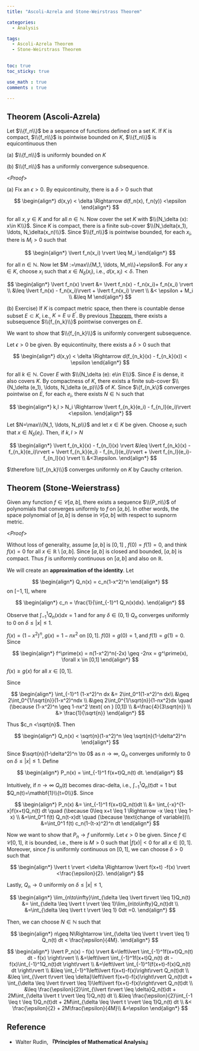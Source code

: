 ```yaml
---
title: "Ascoli-Azrela and Stone-Weirstrass Theorem"

categories:
  - Analysis

tags:
  - Ascoli-Azrela Theorem
  - Stone-Weirstrass Theorem

 
toc: true
toc_sticky: true

use_math : true
comments : true

---
```


## Theorem (Ascoli-Azrela)
Let $\\{f_n\\}$ be a sequence of functions defined on a set $K$. If $K$ is compact, $\\{f_n\\}$ is pointwise bounded on $K$, $\\{f_n\\}$ is equicontinuous then

(a) $\\{f_n\\}$ is uniformly bounded on $K$

(b) $\\{f_n\\}$ has a uniformly convergence subsequence.


<*Proof*>

(a) Fix an $\epsilon>0$. By equicontinuity, there is a $\delta>0$ such that

$$
\begin{align*}
d(x,y) < \delta \Rightarrow d(f_n(x), f_n(y)) <\epsilon
\end{align*}
$$

for all $x,y \in K$ and for all $n\in\mathbb{N}$. Now cover the set $K$ with $\\{N_\delta (x): x\in K\\}$. Since $K$ is compact, there is a finite sub-cover $\\{N_\delta(x_1), \ldots, N_\delta(x_n)\\}$. Since $\\{f_n\\}$ is pointwise bounded, for each $x_i$, there is $M_i>0$ such that 

$$
\begin{align*}
\lvert f_n(x_i) \rvert \leq M_i
\end{align*}
$$

for all $n\in\mathbb{N}$. Now let $M :=\max\\{M_1, \ldots, M_n\\}+\epsilon$. For any $x\in K$, choose $x_i$ such that $x\in N_\delta(x_i)$, i.e., $d(x, x_i) <\delta$. Then

$$
\begin{align*}
\lvert f_n(x) \rvert &= \lvert f_n(x) - f_n(x_i)+  f_n(x_i) \rvert \\
&\leq \lvert f_n(x) - f_n(x_i)\rvert + \lvert f_n(x_i) \rvert \\
&< \epsilon + M_i \\
&\leq M
\end{align*}
$$


(b) Exercise) If $K$ is compact metric space, then there is countable dense subset $E \subset K$, i.e., $K=E\cup E^\prime$. By previous [Theorem](https://seanie12.github.io/blog/analysis/equicontinuity/#theorem-723), there exists a subsequence $\\{f_{n_k}\\}$ pointwise converges on $E$.

We want to show that $\\{f_{n_k}\\}$ is uniformly convergent subsequence. 

Let $\epsilon >0$ be given.  By equicontinuity, there exists a $\delta>0$ such that 


$$
\begin{align*}
d(x,y) < \delta \Rightarrow d(f_{n_k}(x) - f_{n_k}(x)) < \epsilon
\end{align*}
$$

for all $k\in\mathbb{N}$. Cover $E$ with $\\{N_\delta (e): e\in E\\}$. Since $E$ is dense, it also covers $K$. By compactness of $K$, there exists a finite sub-cover $\\{N_\delta (e_1), \ldots, N_\delta (e_p)\\}$ of $K$. Since $\\{f_{n_k\\}$ converges pointwise on $E$, for each $e_i$, there exists $N\in\mathbb{N}$ such that 

$$
\begin{align*}
k,l > N_i \Rightarrow \lvert f_{n_k}(e_i) - f_{n_l}(e_i)\rvert <\epsilon.
\end{align*}
$$

Let $N=\max\\{N_1, \ldots, N_p\\}$ and let  $x\in K$ be given. Choose $e_i$ such that $x\in N_\delta(e_i)$. Then, if $k,l >N$

$$
\begin{align*}
\lvert f_{n_k}(x) - f_{n_l}(x) \rvert &\leq \lvert f_{n_k}(x) - f_{n_k}(e_i)\rvert + \lvert f_{n_k}(e_i) - f_{n_l}(e_i)\rvert + \lvert f_{n_l}(e_i)-f_{n_l}(x) \rvert \\
&<3\epsilon.
\end{align*}
$$

$\therefore \\{f_{n_k}\\}$ converges uniformly on $K$ by Cauchy criterion.

$$\tag*{$\square$}$$


## Theorem (Stone-Weierstrass)
Given any function $f\in\mathscr{C}[a,b]$, there exists a sequence $\\{P_n\\}$ of polynomials that converges uniformly to $f$ on $[a,b]$. In other words, the space polynomial of $[a,b]$ is dense in $\mathscr{C}[a,b]$ with respect to supnorm metric.

<*Proof*>

Without loss of generality, assume $[a,b]$ is $[0,1]$ , $f(0)=f(1)=0$, and think $f(x)=0$ for all $x\in \mathbb{R}\setminus [a,b]$. Since $[a,b]$ is closed and bounded, $[a,b]$ is compact. Thus $f$ is uniformly continuous on $[a,b]$ and also  on $\mathbb{R}$.

We will create an **approximation of the identity**. Let 

$$
\begin{align*}
Q_n(x) = c_n(1-x^2)^n
\end{align*}
$$
on $[-1,1]$, where

$$
\begin{align*}
c_n = \frac{1}{\int_{-1}^1 Q_n(x)dx}.
\end{align*}
$$

Observe that $\int_{-1}^1 Q_n(x)dx=1$ and for any $\delta\in (0,1)$ $Q_n$ converges uniformly to $0$ on $\delta \leq \lvert x \rvert \leq 1$. 

$f(x)= (1-x^2)^n, g(x) = 1-nx^2$ on $[0,1]$. $f(0)=g(0)=1,\text{and } f(1)=g(1)=0$. Since

$$
\begin{align*}
f^\prime(x) = n(1-x^2)^n(-2x) \geq -2nx = g^\prime(x), \forall x \in [0,1]
\end{align*}
$$

$f(x) \geq g(x)$ for all $x\in [0,1]$.

Since 

$$
\begin{align*}
\int_{-1}^1 (1-x^2)^n dx &= 2\int_0^1(1-x^2)^n dx\\
&\geq 2\int_0^{1/\sqrt{n}}(1-x^2)^ndx \\
&\geq 2\int_0^{1/\sqrt{n}}(1-nx^2)dx \quad (\because (1-x^2)^n \geq 1-nx^2 \text{ on } [0,1]) \\
&=\frac{4}{3\sqrt{n}} \\
&> \frac{1}{\sqrt{n}}
\end{align*}
$$




Thus $c_n <\sqrt{n}$. Then 

$$
\begin{align*}
Q_n(x) < \sqrt{n}(1-x^2)^n \leq \sqrt{n}(1-\delta^2)^n
\end{align*}
$$

Since $\sqrt{n}(1-\delta^2)^n \to 0$ as $n\to\infty$, $Q_n$ converges uniformly to $0$ on $\delta \leq \lvert x \rvert \leq 1$. Define 

$$
\begin{align*}
P_n(x) = \int_{-1}^1 f(x+t)Q_n(t) dt.
\end{align*}
$$

Intuitively, if $n\to\infty$ $Q_n(t)$ becomes dirac-delta, i.e., $\int_{-1}^1Q_n(t) dt =1$ but $Q_n(t)=\mathbf{1}\\{t=0\\}$. Since

$$
\begin{align*}
P_n(x) &= \int_{-1}^1 f(x+t)Q_n(t)dt \\
&= \int_{-x}^{1-x}f(x+t)Q_n(t) dt \quad (\because 0\leq x+t \leq 1 \Rightarrow -x \leq t \leq 1-x) \\
&=\int_0^1 f(t) Q_n(t-x)dt \quad (\because \text{change of variable})\\
&=\int_0^1 f(t) c_n(1-(t-x)^2)^n dt
\end{align*}
$$


Now we want to show that $P_n \to f$ uniformly. Let $\epsilon >0$ be given.  Since $f \in \mathscr{C}[0,1]$, it is bounded, i.e., there is $M>0$ such that $\lvert f(x) \rvert < 0$ for all $x\in [0,1]$. Moreover, since $f$ is uniformly continuous on $[0,1]$, we can choose $\delta >0$ such that 

$$
\begin{align*}
\lvert t \rvert <\delta \Rightarrow \lvert f(x+t) -f(x) \rvert <\frac{\epsilon}{2}.
\end{align*}
$$

Lastly, $Q_n\to 0$ uniformly on $\delta \leq \lvert x \rvert \leq 1$, 

$$
\begin{align*}
\lim_{n\to\infty}\int_{\delta \leq \lvert t\rvert \leq 1}Q_n(t) &= \int_{\delta \leq \lvert t \rvert \leq 1}\lim_{n\to\infty}Q_n(t)dt \\
&=\int_{\delta \leq \lvert t \rvert \leq 1} 0dt =0.
\end{align*}
$$

Then, we can choose $N\in\mathbb{N}$ such that 

$$
\begin{align*}
n\geq N\Rightarrow \int_{\delta \leq \lvert t \rvert \leq 1} Q_n(t) dt < \frac{\epsilon}{4M}.
\end{align*}
$$

$$
\begin{align*}
\lvert P_n(x) - f(x) \rvert &=\left\lvert \int_{-1}^1f(x+t)Q_n(t) dt - f(x) \right\rvert \\
&=\left\lvert \int_{-1}^1f(x+t)Q_n(t) dt - f(x)\int_{-1}^1Q_n(t)dt \right\rvert \\
&=\left\lvert \int_{-1}^1(f(x+t)-f(x)Q_n(t) dt \right\rvert \\ 
&\leq \int_{-1}^1\left\lvert f(x+t)-f(x)\right\rvert Q_n(t)dt \\
&\leq \int_{\lvert t\rvert \leq \delta}\left\lvert f(x+t)-f(x)\right\rvert Q_n(t)dt + \int_{\delta \leq \lvert t\rvert \leq 1}\left\lvert f(x+t)-f(x)\right\rvert Q_n(t)dt \\
&\leq \frac{\epsilon}{2}\int_{\lvert t\rvert \leq \delta}Q_n(t)dt + 2M\int_{\delta \lvert t \rvert \leq 1}Q_n(t) dt \\
&\leq \frac{\epsilon}{2}\int_{-1 \leq t \leq 1}Q_n(t)dt + 2M\int_{\delta \leq \lvert t \rvert \leq 1}Q_n(t) dt \\
&< \frac{\epsilon}{2} + 2M\frac{\epsilon}{4M}\\
&=\epsilon
\end{align*}
$$

$$\tag*{$\square$}$$

## Reference
- Walter Rudin, **『**Principles of Mathematical Analysis**』**
